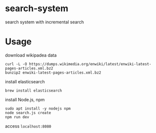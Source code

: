 # search-system
search system with incremental search

# Usage
download wikipadea data  
```
curl -L -O https://dumps.wikimedia.org/enwiki/latest/enwiki-latest-pages-articles.xml.bz2   
bunzip2 enwiki-latest-pages-articles.xml.bz2
```

install elasticsearch  
```
brew install elasticsearch
```  

install Node.js, npm  
```
sudo apt install -y nodejs npm  
node search.js create  
npm run dev
```

access `localhost:8080`  
